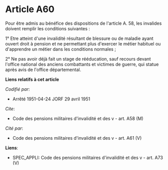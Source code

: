 # Article A60

Pour être admis au bénéfice des dispositions de l'article A. 58, les invalides doivent remplir les conditions suivantes :

1° Etre atteint d'une invalidité résultant de blessure ou de maladie ayant ouvert droit à pension et ne permettant plus
d'exercer le métier habituel ou d'apprendre un métier dans les conditions normales ;

2° Ne pas avoir déjà fait un stage de rééducation, sauf recours devant l'office national des anciens combattants et victimes
de guerre, qui statue après avis de l'office départemental.

**Liens relatifs à cet article**

_Codifié par_:

  - Arrêté 1951-04-24 JORF 29 avril 1951

_Cite_:

  - Code des pensions militaires d'invalidité et des v - art. A58 (M)

_Cité par_:

  - Code des pensions militaires d'invalidité et des v - art. A61 (V)

**Liens**:

  - SPEC_APPLI: Code des pensions militaires d'invalidité et des v - art. A73 (V)

